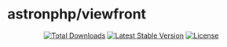 <h1>astronphp/viewfront</h1>

<p align="center">
	<a href="https://packagist.org/packages/astronphp/viewfront"><img src="https://poser.pugx.org/astronphp/viewfront/d/total.svg" alt="Total Downloads"></a>
	<a href="https://packagist.org/packages/astronphp/viewfront"><img src="https://poser.pugx.org/astronphp/viewfront/v/stable.svg" alt="Latest Stable Version"></a>
	<a href="https://packagist.org/packages/astronphp/viewfront"><img src="https://poser.pugx.org/astronphp/viewfront/license.svg" alt="License"></a>
</p>

